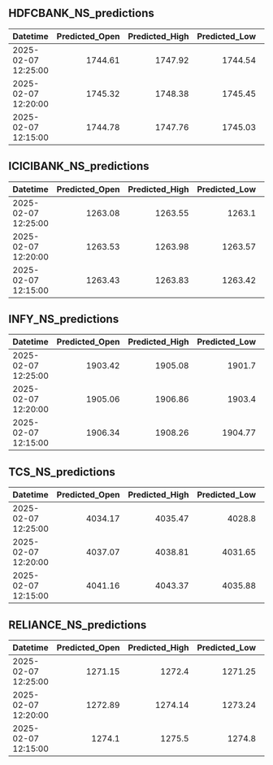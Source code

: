 ## HDFCBANK_NS_predictions
| Datetime            |   Predicted_Open |   Predicted_High |   Predicted_Low |   Predicted_Close |   Predicted_Volume |
|:--------------------|-----------------:|-----------------:|----------------:|------------------:|-------------------:|
| 2025-02-07 12:25:00 |          1744.61 |          1747.92 |         1744.54 |           1746.04 |             152795 |
| 2025-02-07 12:20:00 |          1745.32 |          1748.38 |         1745.45 |           1746.75 |             138781 |
| 2025-02-07 12:15:00 |          1744.78 |          1747.76 |         1745.03 |           1746.15 |             131954 |

## ICICIBANK_NS_predictions
| Datetime            |   Predicted_Open |   Predicted_High |   Predicted_Low |   Predicted_Close |   Predicted_Volume |
|:--------------------|-----------------:|-----------------:|----------------:|------------------:|-------------------:|
| 2025-02-07 12:25:00 |          1263.08 |          1263.55 |         1263.1  |           1263.77 |            71671   |
| 2025-02-07 12:20:00 |          1263.53 |          1263.98 |         1263.57 |           1264.25 |            70581.6 |
| 2025-02-07 12:15:00 |          1263.43 |          1263.83 |         1263.42 |           1264.1  |            69484.6 |

## INFY_NS_predictions
| Datetime            |   Predicted_Open |   Predicted_High |   Predicted_Low |   Predicted_Close |   Predicted_Volume |
|:--------------------|-----------------:|-----------------:|----------------:|------------------:|-------------------:|
| 2025-02-07 12:25:00 |          1903.42 |          1905.08 |         1901.7  |           1902.02 |            32456.3 |
| 2025-02-07 12:20:00 |          1905.06 |          1906.86 |         1903.4  |           1903.66 |            32000.3 |
| 2025-02-07 12:15:00 |          1906.34 |          1908.26 |         1904.77 |           1904.98 |            31233.2 |

## TCS_NS_predictions
| Datetime            |   Predicted_Open |   Predicted_High |   Predicted_Low |   Predicted_Close |   Predicted_Volume |
|:--------------------|-----------------:|-----------------:|----------------:|------------------:|-------------------:|
| 2025-02-07 12:25:00 |          4034.17 |          4035.47 |         4028.8  |           4035.96 |            23779.3 |
| 2025-02-07 12:20:00 |          4037.07 |          4038.81 |         4031.65 |           4038.98 |            23054.7 |
| 2025-02-07 12:15:00 |          4041.16 |          4043.37 |         4035.88 |           4042.91 |            22047.7 |

## RELIANCE_NS_predictions
| Datetime            |   Predicted_Open |   Predicted_High |   Predicted_Low |   Predicted_Close |   Predicted_Volume |
|:--------------------|-----------------:|-----------------:|----------------:|------------------:|-------------------:|
| 2025-02-07 12:25:00 |          1271.15 |          1272.4  |         1271.25 |           1270.54 |             151106 |
| 2025-02-07 12:20:00 |          1272.89 |          1274.14 |         1273.24 |           1272.38 |             150166 |
| 2025-02-07 12:15:00 |          1274.1  |          1275.5  |         1274.8  |           1273.91 |             154587 |

